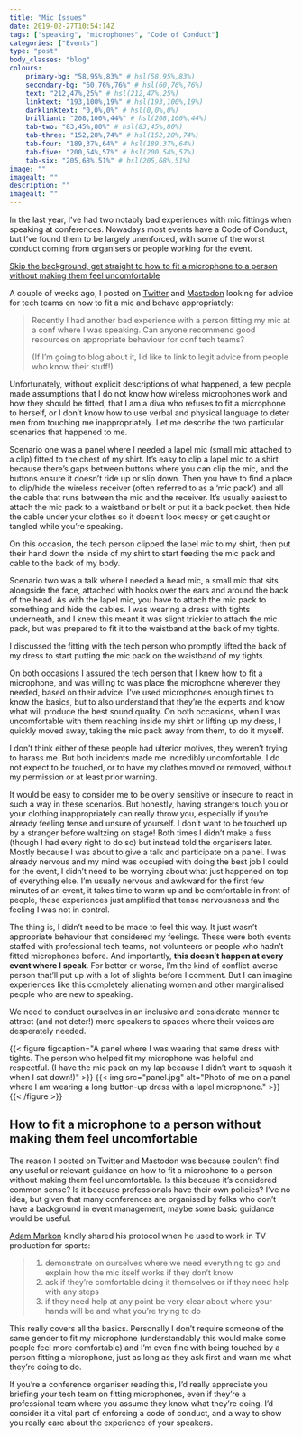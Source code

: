 ```yaml
---
title: "Mic Issues"
date: 2019-02-27T10:54:14Z
tags: ["speaking", "microphones", "Code of Conduct"]
categories: ["Events"]
type: "post"
body_classes: "blog"
colours:
    primary-bg: "58,95%,83%" # hsl(58,95%,83%)
    secondary-bg: "60,76%,76%" # hsl(60,76%,76%)
    text: "212,47%,25%" # hsl(212,47%,25%)
    linktext: "193,100%,19%" # hsl(193,100%,19%)
    darklinktext: "0,0%,0%" # hsl(0,0%,0%)
    brilliant: "208,100%,44%" # hsl(208,100%,44%)
    tab-two: "83,45%,80%" # hsl(83,45%,80%)
    tab-three: "152,28%,74%" # hsl(152,28%,74%)
    tab-four: "189,37%,64%" # hsl(189,37%,64%)
    tab-five: "200,54%,57%" # hsl(200,54%,57%)
    tab-six: "205,68%,51%" # hsl(205,68%,51%)
image: ""
imagealt: ""
description: ""
imagealt: ""
---
```


In the last year, I’ve had two notably bad experiences with mic fittings when speaking at conferences. Nowadays most events have a Code of Conduct, but I’ve found them to be largely unenforced, with some of the worst conduct coming from organisers or people working for the event.<!--more-->

[Skip the background, get straight to how to fit a microphone to a person without making them feel uncomfortable](#how-to-fit-a-microphone-to-a-person-without-making-them-feel-uncomfortable)

A couple of weeks ago, I posted on [Twitter](https://twitter.com/laurakalbag/status/1095258739777646598) and [Mastodon](https://mastodon.laurakalbag.com/web/statuses/101578507803428637) looking for advice for tech teams on how to fit a mic and behave appropriately:

> Recently I had another bad experience with a person fitting my mic at a conf where I was speaking. Can anyone recommend good resources on appropriate behaviour for conf tech teams? 
>
> (If I’m going to blog about it, I’d like to link to legit advice from people who know their stuff!)‬

Unfortunately, without explicit descriptions of what happened, a few people made assumptions that I do not know how wireless microphones work and how they should be fitted, that I am a diva who refuses to fit a microphone to herself, or I don’t know how to use verbal and physical language to deter men from touching me inappropriately. Let me describe the two particular scenarios that happened to me.

Scenario one was a panel where I needed a lapel mic (small mic attached to a clip) fitted to the chest of my shirt. It’s easy to clip a lapel mic to a shirt because there’s gaps between buttons where you can clip the mic, and the buttons ensure it doesn’t ride up or slip down. Then you have to find a place to clip/hide the wireless receiver (often referred to as a ‘mic pack’) and all the cable that runs between the mic and the receiver. It’s usually easiest to attach the mic pack to a waistband or belt or put it a back pocket, then hide the cable under your clothes so it doesn’t look messy or get caught or tangled while you’re speaking.

On this occasion, the tech person clipped the lapel mic to my shirt, then put their hand down the inside of my shirt to start feeding the mic pack and cable to the back of my body.

Scenario two was a talk where I needed a head mic, a small mic that sits alongside the face, attached with hooks over the ears and around the back of the head. As with the lapel mic, you have to attach the mic pack to something and hide the cables. I was wearing a dress with tights underneath, and I knew this meant it was slight trickier to attach the mic pack, but was prepared to fit it to the waistband at the back of my tights.

I discussed the fitting with the tech person who promptly lifted the back of my dress to start putting the mic pack on the waistband of my tights.

On both occasions I assured the tech person that I knew how to fit a microphone, and was willing to was place the microphone wherever they needed, based on their advice. I’ve used microphones enough times to know the basics, but to also understand that they’re the experts and know what will produce the best sound quality. On both occasions, when I was uncomfortable with them reaching inside my shirt or lifting up my dress, I quickly moved away, taking the mic pack away from them, to do it myself.

I don’t think either of these people had ulterior motives, they weren’t trying to harass me. But both incidents made me incredibly uncomfortable. I do not expect to be touched, or to have my clothes moved or removed, without my permission or at least prior warning.

It would be easy to consider me to be overly sensitive or insecure to react in such a way in these scenarios. But honestly, having strangers touch you or your clothing inappropriately can really throw you, especially if you’re already feeling tense and unsure of yourself. I don’t want to be touched up by a stranger before waltzing on stage! Both times I didn’t make a fuss (though I had every right to do so) but instead told the organisers later. Mostly because I was about to give a talk and participate on a panel. I was already nervous and my mind was occupied with doing the best job I could for the event, I didn’t need to be worrying about what just happened on top of everything else. I’m usually nervous and awkward for the first few minutes of an event, it takes time to warm up and be comfortable in front of people, these experiences just amplified that tense nervousness and the feeling I was not in control.

The thing is, I didn’t need to be made to feel this way. It just wasn’t appropriate behaviour that considered my feelings. These were both events staffed with professional tech teams, not volunteers or people who hadn’t fitted microphones before. And importantly, **this doesn’t happen at every event where I speak**. For better or worse, I’m the kind of conflict-averse person that’ll put up with a lot of slights before I comment. But I can imagine experiences like this completely alienating women and other marginalised people who are new to speaking. 

We need to conduct ourselves in an inclusive and considerate manner to attract (and not deter!) more speakers to spaces where their voices are desperately needed.

{{< figure figcaption="A panel where I was wearing that same dress with tights. The person who helped fit my microphone was helpful and respectful. (I have the mic pack on my lap because I didn’t want to squash it when I sat down!)" >}}
  {{< img src="panel.jpg" alt="Photo of me on a panel where I am wearing a long button-up dress with a lapel microphone." >}}
{{< /figure >}}

## How to fit a microphone to a person without making them feel uncomfortable

The reason I posted on Twitter and Mastodon was because couldn’t find any useful or relevant guidance on how to fit a microphone to a person without making them feel uncomfortable. Is this because it’s considered common sense? Is it because professionals have their own policies? I’ve no idea, but given that many conferences are organised by folks who don’t have a background in event management, maybe some basic guidance would be useful.

[Adam Markon](https://twitter.com/amarkon88) kindly shared his protocol when he used to work in TV production for sports:

> 1. demonstrate on ourselves where we need everything to go and explain how the mic itself works if they don’t know
> 2. ask if they’re comfortable doing it themselves or if they need help with any steps
> 3. if they need help at any point be very clear about where your hands will be and what you’re trying to do

This really covers all the basics. Personally I don’t require someone of the same gender to fit my microphone (understandably this would make some people feel more comfortable) and I’m even fine with being touched by a person fitting a microphone, just as long as they ask first and warn me what they’re doing to do.

If you’re a conference organiser reading this, I’d really appreciate you briefing your tech team on fitting microphones, even if they’re a professional team where you assume they know what they’re doing. I’d consider it a vital part of enforcing a code of conduct, and a way to show you really care about the experience of your speakers.
